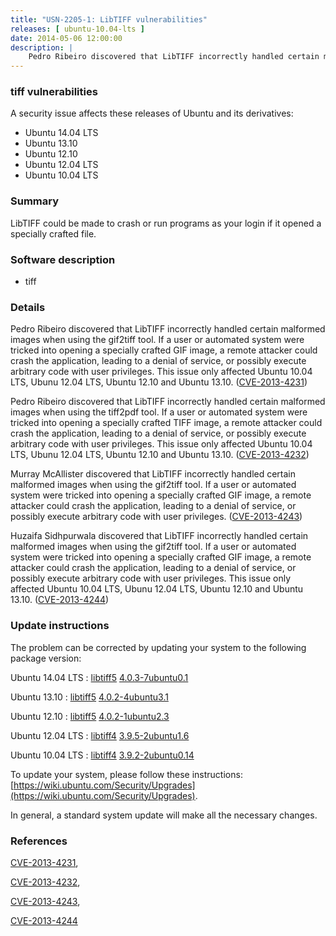 ```yaml
---
title: "USN-2205-1: LibTIFF vulnerabilities"
releases: [ ubuntu-10.04-lts ]
date: 2014-05-06 12:00:00
description: |
    Pedro Ribeiro discovered that LibTIFF incorrectly handled certain malformed images when using the gif2tiff tool. If a user or automated system were tricked into opening a specially crafted GIF image, a remote attacker could crash the application, leading to a denial of service, or possibly execute arbitrary code with user privileges. This issue only affected Ubuntu 10.04 LTS, Ubunu 12.04 LTS, Ubuntu 12.10 and Ubuntu 13.10. ([CVE-2013-4231](http://people.ubuntu.com/~ubuntu-security/cve/CVE-2013-4231))
--- 
```

 
### tiff vulnerabilities

A security issue affects these releases of Ubuntu and its derivatives:

* Ubuntu 14.04 LTS
* Ubuntu 13.10
* Ubuntu 12.10
* Ubuntu 12.04 LTS
* Ubuntu 10.04 LTS

### Summary

LibTIFF could be made to crash or run programs as your login if it opened a specially crafted file.

### Software description

* tiff 

### Details

Pedro Ribeiro discovered that LibTIFF incorrectly handled certain malformed images when using the gif2tiff tool. If a user or automated system were tricked into opening a specially crafted GIF image, a remote attacker could crash the application, leading to a denial of service, or possibly execute arbitrary code with user privileges. This issue only affected Ubuntu 10.04 LTS, Ubunu 12.04 LTS, Ubuntu 12.10 and Ubuntu 13.10. ([CVE-2013-4231](http://people.ubuntu.com/~ubuntu-security/cve/CVE-2013-4231))

Pedro Ribeiro discovered that LibTIFF incorrectly handled certain malformed images when using the tiff2pdf tool. If a user or automated system were tricked into opening a specially crafted TIFF image, a remote attacker could crash the application, leading to a denial of service, or possibly execute arbitrary code with user privileges. This issue only affected Ubuntu 10.04 LTS, Ubunu 12.04 LTS, Ubuntu 12.10 and Ubuntu 13.10. ([CVE-2013-4232](http://people.ubuntu.com/~ubuntu-security/cve/CVE-2013-4232))

Murray McAllister discovered that LibTIFF incorrectly handled certain malformed images when using the gif2tiff tool. If a user or automated system were tricked into opening a specially crafted GIF image, a remote attacker could crash the application, leading to a denial of service, or possibly execute arbitrary code with user privileges. ([CVE-2013-4243](http://people.ubuntu.com/~ubuntu-security/cve/CVE-2013-4243))

Huzaifa Sidhpurwala discovered that LibTIFF incorrectly handled certain malformed images when using the gif2tiff tool. If a user or automated system were tricked into opening a specially crafted GIF image, a remote attacker could crash the application, leading to a denial of service, or possibly execute arbitrary code with user privileges. This issue only affected Ubuntu 10.04 LTS, Ubunu 12.04 LTS, Ubuntu 12.10 and Ubuntu 13.10. ([CVE-2013-4244](http://people.ubuntu.com/~ubuntu-security/cve/CVE-2013-4244)) 

### Update instructions

The problem can be corrected by updating your system to the following package version:

Ubuntu 14.04 LTS
 : [libtiff5](https://launchpad.net/ubuntu/+source/tiff) <span> [4.0.3-7ubuntu0.1](https://launchpad.net/ubuntu/+source/tiff/4.0.3-7ubuntu0.1) </span> 

Ubuntu 13.10
 : [libtiff5](https://launchpad.net/ubuntu/+source/tiff) <span> [4.0.2-4ubuntu3.1](https://launchpad.net/ubuntu/+source/tiff/4.0.2-4ubuntu3.1) </span> 

Ubuntu 12.10
 : [libtiff5](https://launchpad.net/ubuntu/+source/tiff) <span> [4.0.2-1ubuntu2.3](https://launchpad.net/ubuntu/+source/tiff/4.0.2-1ubuntu2.3) </span> 

Ubuntu 12.04 LTS
 : [libtiff4](https://launchpad.net/ubuntu/+source/tiff) <span> [3.9.5-2ubuntu1.6](https://launchpad.net/ubuntu/+source/tiff/3.9.5-2ubuntu1.6) </span> 

Ubuntu 10.04 LTS
 : [libtiff4](https://launchpad.net/ubuntu/+source/tiff) <span> [3.9.2-2ubuntu0.14](https://launchpad.net/ubuntu/+source/tiff/3.9.2-2ubuntu0.14) </span> 

To update your system, please follow these instructions: [https://wiki.ubuntu.com/Security/Upgrades](https://wiki.ubuntu.com/Security/Upgrades).

In general, a standard system update will make all the necessary changes. 

### References

 [CVE-2013-4231](http://people.ubuntu.com/~ubuntu-security/cve/CVE-2013-4231), 

 [CVE-2013-4232](http://people.ubuntu.com/~ubuntu-security/cve/CVE-2013-4232), 

 [CVE-2013-4243](http://people.ubuntu.com/~ubuntu-security/cve/CVE-2013-4243), 

 [CVE-2013-4244](http://people.ubuntu.com/~ubuntu-security/cve/CVE-2013-4244)
 

